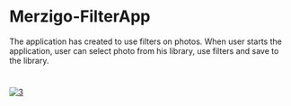 # Merzigo-FilterApp
 
The application has created to use filters on photos. When user starts the application, user can select photo from his library, use filters and save to the library.
 
 #
 
 
<a href="https://imgbb.com/"><img src="https://i.ibb.co/3kmvJwd/fgrdsfgsghghsfgfhsfhg.jpg" alt="3" border="0"></a>

